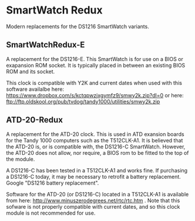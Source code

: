 SmartWatch Redux
================

Modern replacements for the DS1216 SmartWatch variants.

SmartWatchRedux-E
-----------------

A replacement for the DS1216-E. This SmartWatch is for use on a BIOS
or exapansion ROM socket. It is typically placed in between an existing
BIOS ROM and its socket.

This clock is compatible with Y2K and current dates when used with this
software availalbe here: https://www.dropbox.com/s/kctqpwzjxgymfz9/smwy2k.zip?dl=0
or here: 
ftp://ftp.oldskool.org/pub/tvdog/tandy1000/utilities/smwy2k.zip

ATD-20-Redux
------------

A replacement for the ATD-20 clock. This is used in ATD exansion boards 
for the Tandy 1000 computers such as the T512CLK-A1. It is believed that
the ATD-20 is, or is compatible with, the DS1216-C SmartWatch. However, 
the ATD-20 does not allow, nor require, a BIOS rom to be fitted to the 
top of the module.

A DS1216-C has been tested in a T512CLK-A1 and works fine. If purchasing
a DS1216-C today, it may be necessary to retrofit a battery replacement.
Google "DS1216 battery replacement". 

Software for the ATD-20 (or DS1216-C) located in a T512CLK-A1 is available
from here: http://www.minuszerodegrees.net/rtc/rtc.htm . Note that this
sofware is not properly compatible with current dates, and so this clock
module is not recommended for use.

